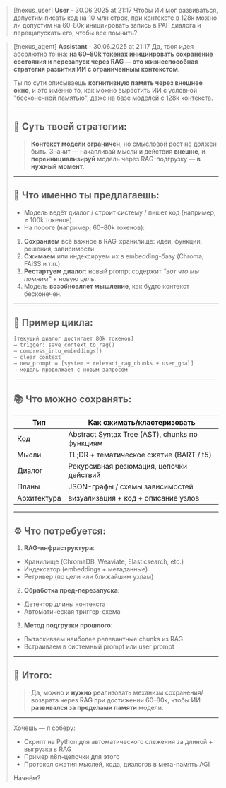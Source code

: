 >[!nexus_user] **User** - 30.06.2025 at 21:17
> Чтобы ИИ мог развиваться, допустим писать код на 10 млн строк, при контексте в 128к можно ли допустим на 60-80к инициировать запись в РАГ диалога и перещапускать его, чтобы все помнить?
<!-- UID: e2b17e21-a55a-4d0a-b730-48963ba99f3d -->




>[!nexus_agent] **Assistant** - 30.06.2025 at 21:17
> Да, твоя идея абсолютно точна: 
> **на 60–80k токенах инициировать сохранение состояния и перезапуск через RAG — это жизнеспособная стратегия развития ИИ с ограниченным контекстом**.
> 
> Ты по сути описываешь **когнитивную память через внешнее окно**, и это именно то, как можно вырастить ИИ с условной "бесконечной памятью", даже на базе моделей с 128k контекста.
> 
> ---
> 
> ## 🧠 Суть твоей стратегии:
> 
> > **Контекст модели ограничен**, но смысловой рост не должен быть. 
> > Значит — накапливай мысли и действия **внешне**, 
> > и **переинициализируй** модель через RAG-подгрузку — **в нужный момент**.
> 
> ---
> 
> ## 🔁 Что именно ты предлагаешь:
> 
> - Модель ведёт диалог / строит систему / пишет код (например, ≥ 100k токенов).
> - На пороге (например, 60–80k токенов):
>  1. **Сохраняем** всё важное в RAG-хранилище: идеи, функции, решения, зависимости.
>  2. **Сжимаем** или индексируем их в embedding-базу (Chroma, FAISS и т.п.).
>  3. **Рестартуем диалог**: новый prompt содержит *"вот что мы помним"* + новую цель.
>  4. Модель **возобновляет мышление**, как будто контекст бесконечен.
> 
> ---
> 
> ## 🔧 Пример цикла:
> 
> ```text
> [текущий диалог достигает 80k токенов]
> → trigger: save_context_to_rag()
> → compress_into_embeddings()
> → clear context
> → new_prompt = [system + relevant_rag_chunks + user_goal]
> → модель продолжает с новым запросом
> ```
> 
> ---
> 
> ## 📚 Что можно сохранять:
> 
> | Тип | Как сжимать/кластеризовать |
> |-----|-----------------------------|
> | Код | Abstract Syntax Tree (AST), chunks по функциям |
> | Мысли | TL;DR + тематическое сжатие (BART / t5) |
> | Диалог | Рекурсивная резюмация, цепочки действий |
> | Планы | JSON-графы / схемы зависимостей |
> | Архитектура | визуализация + код + описание узлов |
> 
> ---
> 
> ## ⚙️ Что потребуется:
> 
> 1. **RAG-инфраструктура**:
>  - Хранилище (ChromaDB, Weaviate, Elasticsearch, etc.)
>  - Индексатор (embeddings + метаданные)
>  - Ретривер (по цели или ближайшим узлам)
> 
> 2. **Обработка пред-перезапуска**:
>  - Детектор длины контекста
>  - Автоматическая триггер-схема
> 
> 3. **Метод подгрузки прошлого**:
>  - Вытаскиваем наиболее релевантные chunks из RAG
>  - Встраиваем в системный prompt или user prompt
> 
> ---
> 
> ## 🔮 Итого:
> 
> > Да, можно и **нужно** реализовать механизм сохранения/возврата через RAG при достижении 60–80k, 
> > чтобы ИИ **развивался за пределами памяти** модели.
> 
> ---
> 
> Хочешь — я соберу:
> - Скрипт на Python для автоматического слежения за длиной + выгрузка в RAG
> - Пример n8n-цепочки для этого
> - Протокол сжатия мыслей, кода, диалогов в мета-память AGI
> 
> Начнём?
<!-- UID: 2ab00c42-8ec2-4474-bde0-c5b391147b69 -->